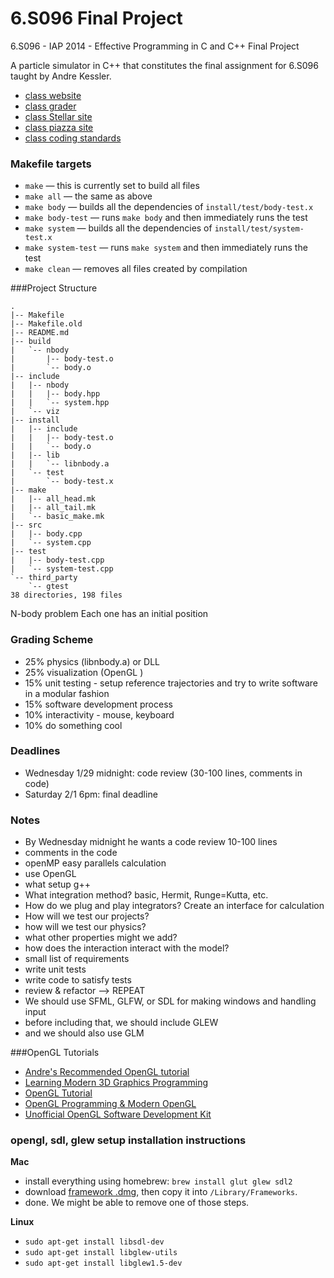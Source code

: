 # 6.S096 Final Project

6.S096 - IAP 2014 - Effective Programming in C and C++ Final Project

A particle simulator in C++ that constitutes the final assignment for 6.S096
taught by Andre Kessler.

* [class website](http://web.mit.edu/6.s096/www/)
* [class grader](http://6.s096.scripts.mit.edu/grader/)
* [class Stellar site](https://stellar.mit.edu/S/course/6/ia14/6.S096)
* [class piazza site](https://piazza.com/class/hod1lhxsdfz6yc)
* [class coding standards](http://web.mit.edu/6.s096/www/standards.html)


### Makefile targets

* `make` — this is currently set to build all files
* `make all` — the same as above
* `make body` — builds all the dependencies of `install/test/body-test.x`
* `make body-test` — runs `make body` and then immediately runs the test
* `make system` — builds all the dependencies of `install/test/system-test.x`
* `make system-test` — runs `make system` and then immediately runs the test
* `make clean` — removes all files created by compilation

###Project Structure

    .
    |-- Makefile
    |-- Makefile.old
    |-- README.md
    |-- build
    |   `-- nbody
    |       |-- body-test.o
    |       `-- body.o
    |-- include
    |   |-- nbody
    |   |   |-- body.hpp
    |   |   `-- system.hpp
    |   `-- viz
    |-- install
    |   |-- include
    |   |   |-- body-test.o
    |   |   `-- body.o
    |   |-- lib
    |   |   `-- libnbody.a
    |   `-- test
    |       `-- body-test.x
    |-- make
    |   |-- all_head.mk
    |   |-- all_tail.mk
    |   `-- basic_make.mk
    |-- src
    |   |-- body.cpp
    |   `-- system.cpp
    |-- test
    |   |-- body-test.cpp
    |   `-- system-test.cpp
    `-- third_party
        `-- gtest
    38 directories, 198 files


N-body problem
Each one has an initial position

### Grading Scheme

* 25% physics (libnbody.a) or DLL
* 25% visualization (OpenGL )
* 15% unit testing - setup reference trajectories and try to write software in a
      modular fashion
* 15% software development process
* 10% interactivity - mouse, keyboard
* 10% do something cool

### Deadlines

* Wednesday 1/29 midnight: code review (30-100 lines, comments in code)
* Saturday 2/1 6pm: final deadline


### Notes

* By Wednesday midnight he wants a code review 10-100 lines
* comments in the code
* openMP easy parallels calculation
* use OpenGL
* what setup g++
* What integration method? basic, Hermit, Runge=Kutta, etc.
* How do we plug and play integrators?
      Create an interface for calculation
* How will we test our projects?
* how will we test our physics?
* what other properties might we add?
* how does the interaction interact with the model?
* small list of requirements
* write unit tests
* write code to satisfy tests
* review & refactor --> REPEAT
* We should use SFML, GLFW, or SDL for making windows and handling input
* before including that, we should include GLEW
* and we should also use GLM


###OpenGL Tutorials

* [Andre's Recommended OpenGL tutorial](http://www.open.gl/)
* [Learning Modern 3D Graphics Programming](http://www.arcsynthesis.org/gltut/)
* [OpenGL Tutorial](http://www.opengl-tutorial.org/)
* [OpenGL Programming & Modern OpenGL](http://en.wikibooks.org/wiki/OpenGL_Programming/Modern_OpenGL_Introduction)
* [Unofficial OpenGL Software Development Kit](http://glsdk.sourceforge.net/docs/html/index.html)

### opengl, sdl, glew setup installation instructions

__Mac__

* install everything using homebrew: `brew install glut glew sdl2`
* download [framework .dmg](http://www.libsdl.org/release/SDL2-2.0.1.dmg), then
  copy it into `/Library/Frameworks`.
* done. We might be able to remove one of those steps.

__Linux__

* `sudo apt-get install libsdl-dev`
* `sudo apt-get install libglew-utils`
* `sudo apt-get install libglew1.5-dev`

